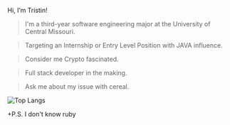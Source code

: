 Hi, I’m Tristin!

>I'm a third-year software engineering major at the University of Central Missouri.

>Targeting an Internship or Entry Level Position with JAVA influence.

>Consider me Crypto fascinated.

>Full stack developer in the making.

>Ask me about my issue with cereal.

![Top Langs](https://github-readme-stats.vercel.app/api/top-langs/?username=tristinrybak&layout=compact)

+P.S. I don't know ruby 
<!---
tristinrybak/tristinrybak is a ✨ special ✨ repository because its `README.md` (this file) appears on your GitHub profile.
You can click the Preview link to take a look at your changes.
--->

